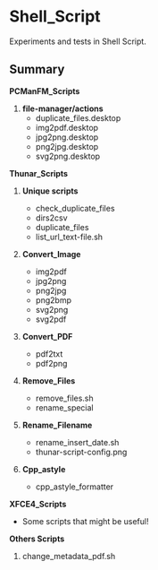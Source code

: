 # Shell_Script

Experiments and tests in Shell Script.

## Summary

**PCManFM_Scripts**

1. **file-manager/actions**
	- duplicate_files.desktop
	- img2pdf.desktop
	- jpg2png.desktop
	- png2jpg.desktop
	- svg2png.desktop

**Thunar_Scripts**

1. **Unique scripts**
	- check_duplicate_files
	- dirs2csv
	- duplicate_files
	- list_url_text-file.sh

2. **Convert_Image**
	- img2pdf
	- jpg2png
	- png2jpg
	- png2bmp
	- svg2png
	- svg2pdf

3. **Convert_PDF**
	- pdf2txt
	- pdf2png

4. **Remove_Files**
	- remove_files.sh
	- rename_special

5. **Rename_Filename**
	- rename_insert_date.sh
	- thunar-script-config.png

6. **Cpp_astyle**
	- cpp_astyle_formatter

**XFCE4_Scripts**

- Some scripts that might be useful!	

**Others Scripts**

1. change_metadata_pdf.sh
